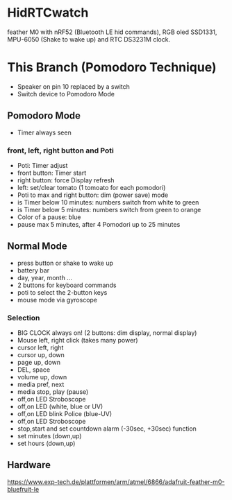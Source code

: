 # HidRTCwatch

feather M0 with nRF52 (Bluetooth LE hid commands), RGB oled SSD1331, MPU-6050 (Shake to wake up) and RTC DS3231M clock.

# This Branch (Pomodoro Technique)

- Speaker on pin 10 replaced by a switch
- Switch device to Pomodoro Mode

## Pomodoro Mode

- Timer always seen

### front, left, right button and Poti

- Poti: Timer adjust
- front button: Timer start
- right button: force Display refresh
- left: set/clear tomato (1 tomoato for each pomodori)
- Poti to max and right button: dim (power save) mode
- is Timer below 10 minutes: numbers switch from white to green
- is Timer below 5 minutes: numbers switch from green to orange
- Color of a pause: blue
- pause max 5 minutes, after 4 Pomodori up to 25 minutes

## Normal Mode

- press button or shake to wake up
- battery bar
- day, year, month ...
- 2 buttons for keyboard commands
- poti to select the 2-button keys
- mouse mode via gyroscope

### Selection

- BIG CLOCK always on! (2 buttons: dim display, normal display)
- Mouse left, right click (takes many power)
- cursor left, right
- cursor up, down
- page up, down
- DEL, space
- volume up, down
- media pref, next
- media stop, play (pause)
- off,on LED Stroboscope
- off,on LED (white, blue or UV)
- off,on LED blink Police (blue-UV)
- off,on LED Stroboscope
- stop,start and set countdown alarm (-30sec, +30sec) function
- set minutes (down,up)
- set hours (down,up)

## Hardware

https://www.exp-tech.de/plattformen/arm/atmel/6866/adafruit-feather-m0-bluefruit-le

